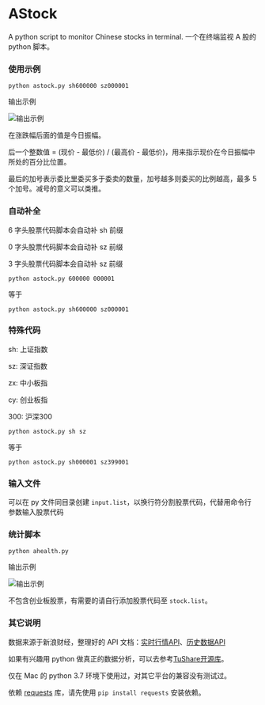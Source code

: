 # AStock

A python script to monitor Chinese stocks in terminal. 一个在终端监视 A 股的 python 脚本。

### 使用示例

    python astock.py sh600000 sz000001

输出示例

![输出示例][1]

在涨跌幅后面的值是今日振幅。

后一个整数值 = (现价 - 最低价) / (最高价 - 最低价)，用来指示现价在今日振幅中所处的百分比位置。

最后的加号表示委比里委买多于委卖的数量，加号越多则委买的比例越高，最多 5 个加号。减号的意义可以类推。

### 自动补全

6 字头股票代码脚本会自动补 sh 前缀

0 字头股票代码脚本会自动补 sz 前缀

3 字头股票代码脚本会自动补 sz 前缀

    python astock.py 600000 000001

等于

    python astock.py sh600000 sz000001

### 特殊代码

sh: 上证指数

sz: 深证指数

zx: 中小板指

cy: 创业板指

300: 沪深300

    python astock.py sh sz

等于

    python astock.py sh000001 sz399001

### 输入文件

可以在 py 文件同目录创建 `input.list`，以换行符分割股票代码，代替用命令行参数输入股票代码

### 统计脚本

    python ahealth.py

输出示例

![输出示例][4]

不包含创业板股票，有需要的请自行添加股票代码至 `stock.list`。

### 其它说明

数据来源于新浪财经，整理好的 API 文档：[实时行情API][5]、[历史数据API][6]

如果有兴趣用 python 做真正的数据分析，可以去参考[TuShare开源库][2]。

仅在 Mac 的 python 3.7 环境下使用过，对其它平台的兼容没有测试过。

依赖 [requests][3] 库，请先使用 `pip install requests` 安装依赖。

[1]: https://raw.githubusercontent.com/HarrisonXi/AStock/master/output1.png
[2]: https://github.com/waditu/tushare
[3]: https://pypi.org/project/requests/
[4]: https://raw.githubusercontent.com/HarrisonXi/AStock/master/output2.png
[5]: https://github.com/HarrisonXi/AStock/blob/master/%E5%AE%9E%E6%97%B6%E8%A1%8C%E6%83%85API.md
[6]: https://github.com/HarrisonXi/AStock/blob/master/%E5%8E%86%E5%8F%B2%E6%95%B0%E6%8D%AEAPI.md